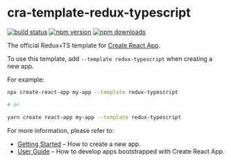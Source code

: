 # cra-template-redux-typescript
[![build status](https://img.shields.io/travis/com/reduxjs/cra-template-redux-typescript/master.svg?style=flat-square)](https://travis-ci.com/reduxjs/cra-template-redux-typescript)
[![npm version](https://img.shields.io/npm/v/cra-template-redux-typescript.svg?style=flat-square)](https://www.npmjs.com/package/cra-template-redux-typescript)
[![npm downloads](https://img.shields.io/npm/dm/cra-template-redux-typescript.svg?style=flat-square)](https://www.npmjs.com/package/cra-template-redux-typescript)

The official Redux+TS template for [Create React App](https://github.com/facebook/create-react-app).

To use this template, add `--template redux-typescript` when creating a new app.

For example:

```sh
npx create-react-app my-app --template redux-typescript

# or

yarn create react-app my-app --template redux-typescript
```

For more information, please refer to:

- [Getting Started](https://create-react-app.dev/docs/getting-started) – How to create a new app.
- [User Guide](https://create-react-app.dev) – How to develop apps bootstrapped with Create React App.
